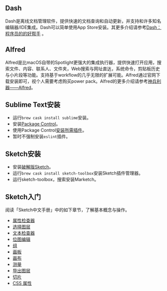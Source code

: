 ## Dash
Dash是离线文档管理软件，提供快速的文档查询和自动更新，并支持和许多知名编辑器/IDE集成。Dash可以简单使用App Store安装。其更多介绍请参考[Dash：程序员的的好帮手](http://scriptfans.iteye.com/blog/1543219) 。

## Alfred
Alfred是比macOS自带的Spotlight更强大的集成执行器，提供快速打开应用，搜索文件、内容、联系人、文件夹，Web搜索与网址直达，系统命令，剪贴板历史与小片段等功能。支持基于workflow的几乎无限的扩展可能。Alfred通过官网下载安装即可，视个人需要考虑购买power pack。Alfred的更多介绍请参考[神兵利器——Alfred](http://www.cnblogs.com/chijianqiang/p/alfred.html)。

## Sublime Text安装
* 运行`brew cask install sublime`安装。
* 安装[Package Control](https://packagecontrol.io/installation)。
* 使用Package Control[安装所需插件](https://packagecontrol.io/docs/usage)。
* 暂时不强制安装`eslint`插件。

## Sketch安装
* 安装[破解版Sketch](http://xclient.info/s/sketch.html)。
* 运行`brew cask install sketch-toolbox`安装Sketch插件管理器。
* 运行sketch-toolbox，搜索安装Marketch。

## Sketch入门
阅读「Sketch中文手册」中的如下章节，了解基本概念与操作。
* [属性检查器](http://sketch.im/index.php?m=content&c=index&a=lists&catid=5)
* [选择图层](http://sketch.im/index.php?m=content&c=index&a=lists&catid=10)
* [文本检查器](http://sketch.im/index.php?m=content&c=index&a=lists&catid=23)
* [位图编辑](http://sketch.im/index.php?m=content&c=index&a=lists&catid=29)
* [组](http://sketch.im/index.php?m=content&c=index&a=lists&catid=41)
* [画板](http://sketch.im/index.php?m=content&c=index&a=lists&catid=42)
* [画布](http://sketch.im/index.php?m=content&c=index&a=lists&catid=44)
* [测量](http://sketch.im/index.php?m=content&c=index&a=lists&catid=47)
* [导出图层](http://sketch.im/index.php?m=content&c=index&a=lists&catid=49)
* [切片](http://sketch.im/index.php?m=content&c=index&a=lists&catid=50)
* [CSS 属性](http://sketch.im/index.php?m=content&c=index&a=lists&catid=53)
